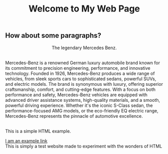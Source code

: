 <!DOCTYPE html>
<html lang="en">
<body>
    <header>
        <h1>Welcome to My Web Page</h1>
    </header>
<h2> How about some paragraphs?</h2>
  <p align="center">
  The legendary Mercedes Benz.
</p>
  <body>
     <br>
     <a> Mercedes-Benz is a renowned German luxury automobile brand known for its commitment to precision engineering, performance, and innovative technology. Founded in 1926, Mercedes-Benz produces a wide range of vehicles, from sleek sports cars to sophisticated sedans, powerful SUVs, and electric models. The brand is synonymous with luxury, offering superior craftsmanship, comfort, and cutting-edge features. With a focus on both performance and safety, Mercedes-Benz vehicles are equipped with advanced driver assistance systems, high-quality materials, and a smooth, powerful driving experience. Whether it's the iconic S-Class sedan, the performance-focused AMG models, or the eco-friendly EQ electric range, Mercedes-Benz represents the pinnacle of automotive excellence. </a>
        <br>
    <br>
        <p>This is a simple HTML example.</p>
        <a href="example.com">I am an example link</a>
    <body/>
<footer>
       This is simply a test website made to experiment with the wonders of HTML
</footer>
</body>
</html>
